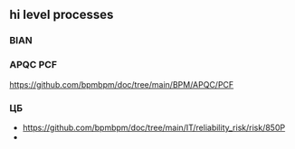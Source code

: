 ## hi level processes
### BIAN

### APQC PCF
https://github.com/bpmbpm/doc/tree/main/BPM/APQC/PCF

### ЦБ
- https://github.com/bpmbpm/doc/tree/main/IT/reliability_risk/risk/850P
- 
